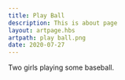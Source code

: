 ```yaml
---
title: Play Ball
description: This is about page
layout: artpage.hbs
artpath: play ball.png
date: 2020-07-27
---
```


Two girls playing some baseball.